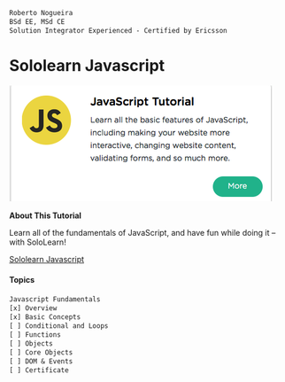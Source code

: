 ```
Roberto Nogueira  
BSd EE, MSd CE
Solution Integrator Experienced - Certified by Ericsson
```
# Sololearn Javascript

![ebook cover](images/sololearn-javascript.png)

**About This Tutorial**

Learn all of the fundamentals of JavaScript, and have fun while doing it – with SoloLearn!

[Sololearn Javascript](https://www.sololearn.com/Course/JavaScript/)

#### Topics
```
Javascript Fundamentals
[x] Overview
[x] Basic Concepts
[ ] Conditional and Loops
[ ] Functions
[ ] Objects
[ ] Core Objects
[ ] DOM & Events
[ ] Certificate
```

